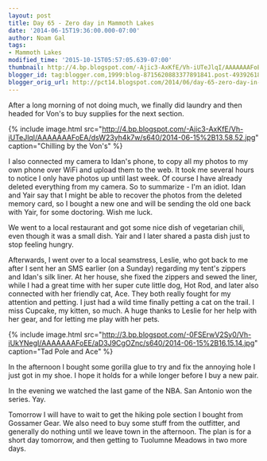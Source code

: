```yaml
---
layout: post
title: Day 65 - Zero day in Mammoth Lakes
date: '2014-06-15T19:36:00.000-07:00'
author: Noam Gal
tags:
- Mammoth Lakes
modified_time: '2015-10-15T05:57:05.639-07:00'
thumbnail: http://4.bp.blogspot.com/-Ajic3-AxKfE/Vh-iUTeJlqI/AAAAAAAFoEA/dsW23yh4k7w/s72-c/2014-06-15%2B13.58.52.jpg
blogger_id: tag:blogger.com,1999:blog-8715620883377891841.post-4939261807054234257
blogger_orig_url: http://pct14.blogspot.com/2014/06/day-65-zero-day-in-mammoth-lakes.html
---
```


After a long morning of not doing much, we finally did laundry and then headed for Von's to buy supplies for the next section.

{% include image.html src="http://4.bp.blogspot.com/-Ajic3-AxKfE/Vh-iUTeJlqI/AAAAAAAFoEA/dsW23yh4k7w/s640/2014-06-15%2B13.58.52.jpg" caption="Chilling by the Von's" %}

I also connected my camera to Idan's phone, to copy all my photos to my own phone over WiFi and upload them to the web. It took me several hours to notice I only have photos up until last week. Of course I have already deleted everything from my camera. So to summarize - I'm an idiot. Idan and Yair say that I might be able to recover the photos from the deleted memory card, so I bought a new one and will be sending the old one back with Yair, for some doctoring. Wish me luck.

We went to a local restaurant and got some nice dish of vegetarian chili, even though it was a small dish. Yair and I later shared a pasta dish just to stop feeling hungry.

Afterwards, I went over to a local seamstress, Leslie, who got back to me after I sent her an SMS earlier (on a Sunday)&nbsp;regarding my tent's zippers and Idan's silk liner. At her house, she fixed the zippers and sewed the liner, while I had a great time with her super cute little dog, Hot Rod, and later also connected with her friendly cat, Ace. They both really fought for my attention and petting. I just had a wild time finally petting a cat on the trail. I miss Cupcake, my kitten, so much. A huge thanks to Leslie for her help with her gear, and for letting me play with her pets.

{% include image.html src="http://3.bp.blogspot.com/-0FSErwV2Sy0/Vh-iUkYNegI/AAAAAAAFoEE/aD3J9CgOZnc/s640/2014-06-15%2B16.15.14.jpg" caption="Tad Pole and Ace" %}

In the afternoon I bought some gorilla glue to try and fix the annoying hole I just got in my shoe. I hope it holds for a while longer before I buy a new pair.

In the evening we watched the last game of the NBA. San Antonio won the series. Yay.

Tomorrow I will have to wait to get the hiking pole section I bought from Gossamer Gear. We also need to buy some stuff from the outfitter, and generally do nothing until we leave town in the afternoon. The plan is for a short day tomorrow, and then getting to Tuolumne Meadows in two more days.
